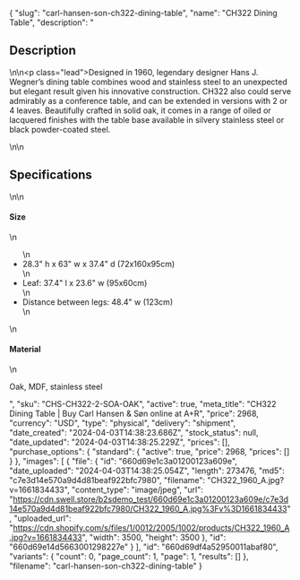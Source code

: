{
  "slug": "carl-hansen-son-ch322-dining-table",
  "name": "CH322 Dining Table",
  "description": "<h2>Description</h2>\n<!-- split -->\n<p class=\"lead\">Designed in 1960, legendary designer Hans J. Wegner’s dining table combines wood and stainless steel to an unexpected but elegant result given his innovative construction. CH322 also could serve admirably as a conference table, and can be extended in versions with 2 or 4 leaves. Beautifully crafted in solid oak, it comes in a range of oiled or lacquered finishes with the table base available in silvery stainless steel or black powder-coated steel.</p>\n<!-- split -->\n<h2>Specifications</h2>\n<!-- split -->\n<h4>Size</h4>\n<ul>\n<li>28.3\" h x 63\" w x 37.4\" d (72x160x95cm)</li>\n<li>Leaf: 37.4\" l x 23.6\" w (95x60cm)</li>\n<li>Distance between legs: 48.4\" w (123cm)</li>\n</ul>\n<h4>Material</h4>\n<p>Oak, MDF, stainless steel</p>",
  "sku": "CHS-CH322-2-SOA-OAK",
  "active": true,
  "meta_title": "CH322 Dining Table | Buy Carl Hansen & Søn online at A+R",
  "price": 2968,
  "currency": "USD",
  "type": "physical",
  "delivery": "shipment",
  "date_created": "2024-04-03T14:38:23.686Z",
  "stock_status": null,
  "date_updated": "2024-04-03T14:38:25.229Z",
  "prices": [],
  "purchase_options": {
    "standard": {
      "active": true,
      "price": 2968,
      "prices": []
    }
  },
  "images": [
    {
      "file": {
        "id": "660d69e1c3a01200123a609e",
        "date_uploaded": "2024-04-03T14:38:25.054Z",
        "length": 273476,
        "md5": "c7e3d14e570a9d4d81beaf922bfc7980",
        "filename": "CH322_1960_A.jpg?v=1661834433",
        "content_type": "image/jpeg",
        "url": "https://cdn.swell.store/b2sdemo_test/660d69e1c3a01200123a609e/c7e3d14e570a9d4d81beaf922bfc7980/CH322_1960_A.jpg%3Fv%3D1661834433",
        "uploaded_url": "https://cdn.shopify.com/s/files/1/0012/2005/1002/products/CH322_1960_A.jpg?v=1661834433",
        "width": 3500,
        "height": 3500
      },
      "id": "660d69e14d5663001298227e"
    }
  ],
  "id": "660d69df4a52950011abaf80",
  "variants": {
    "count": 0,
    "page_count": 1,
    "page": 1,
    "results": []
  },
  "filename": "carl-hansen-son-ch322-dining-table"
}
